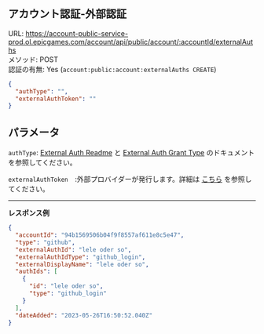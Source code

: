## アカウント認証-外部認証

URL: https://account-public-service-prod.ol.epicgames.com/account/api/public/account/:accountId/externalAuths \
メソッド: POST \
認証の有無: Yes (`account:public:account:externalAuths CREATE`)

```json
{
  "authType": "",
  "externalAuthToken": ""
}
```

## パラメータ

`authType`: [External Auth Readme](./README.md) と [External Auth Grant Type](../../Authentication/GrantTypes/external_auth.md#body) のドキュメントを参照してください。

`externalAuthToken`　:外部プロバイダーが発行します。詳細は [こちら](../../Authentication/GrantTypes/external_auth.md#body) を参照してください。

---

__レスポンス例__

```json
{
  "accountId": "94b1569506b04f9f8557af611e8c5e47",
  "type": "github",
  "externalAuthId": "lele oder so",
  "externalAuthIdType": "github_login",
  "externalDisplayName": "lele oder so",
  "authIds": [
    {
      "id": "lele oder so",
      "type": "github_login"
    }
  ],
  "dateAdded": "2023-05-26T16:50:52.040Z"
}
```
